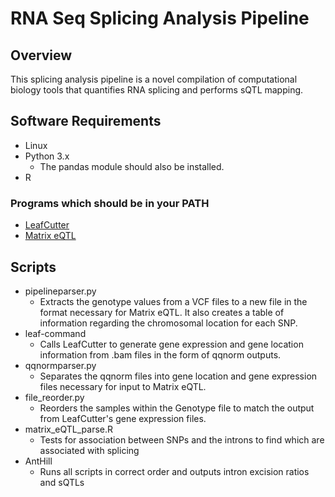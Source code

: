 # RNA Seq Splicing Analysis Pipeline

## Overview 
This splicing analysis pipeline is a novel compilation of computational biology tools that quantifies RNA splicing and performs sQTL mapping.

## Software Requirements
* Linux
* Python 3.x
  * The pandas module should also be installed.
* R

### Programs which should be in your PATH
* [LeafCutter](https://github.com/davidaknowles/leafcutter)
* [Matrix eQTL](http://www.bios.unc.edu/research/genomic_software/Matrix_eQTL/)

## Scripts
* pipelineparser.py
  * Extracts the genotype values from a VCF files to a new file in the format necessary for Matrix eQTL. It also creates a table of information regarding the chromosomal location for each SNP.
* leaf-command
  * Calls LeafCutter to generate gene expression and gene location information from .bam files in the form of qqnorm outputs. 
* qqnormparser.py
  * Separates the qqnorm files into gene location and gene expression files necessary for input to Matrix eQTL.
* file_reorder.py 
  * Reorders the samples within the Genotype file to match the output from LeafCutter's gene expression files.
* matrix_eQTL_parse.R
  * Tests for association between SNPs and the introns to find which are associated with splicing
* AntHill
  * Runs all scripts in correct order and outputs intron excision ratios and sQTLs
  

